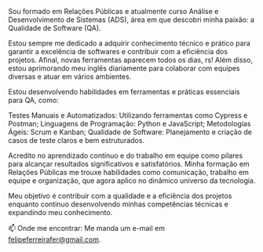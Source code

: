 Sou formado em Relações Públicas e atualmente curso Análise e Desenvolvimento de Sistemas (ADS), área em que descobri minha paixão: a Qualidade de Software (QA).

Estou sempre me dedicado a adquirir conhecimento técnico e prático para garantir a excelência de softwares e contribuir com a eficiência dos projetos. Afinal, novas ferramentas aparecem todos os dias, rs! Além disso, estou aprimorando meu inglês diariamente para colaborar com equipes diversas e atuar em vários ambientes.

Estou desenvolvendo habilidades em ferramentas e práticas essenciais para QA, como:

Testes Manuais e Automatizados: Utilizando ferramentas como Cypress e Postman;
Linguagens de Programação: Python e JavaScript;
Metodologias Ágeis: Scrum e Kanban;
Qualidade de Software: Planejamento e criação de casos de teste claros e bem estruturados.

Acredito no aprendizado contínuo e do trabalho em equipe como pilares para alcançar resultados significativos e satisfatórios. Minha formação em Relações Públicas me trouxe habilidades como comunicação, trabalho em equipe e organização, que agora aplico no dinâmico universo da tecnologia.

Meu objetivo é contribuir com a qualidade e a eficiência dos projetos enquanto continuo desenvolvendo minhas competências técnicas e expandindo meu conhecimento.


📫 Onde me encontrar: Me manda um e-mail em felipeferreirafer@gmail.com.



